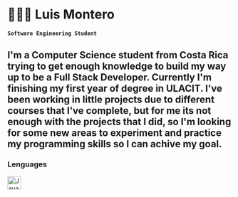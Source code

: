 # 👨🏽‍💻 Luis Montero

**`Software Engineering Student`**

I'm a Computer Science student from Costa Rica trying to get enough knowledge to build my way up to be a Full Stack Developer.
Currently I'm finishing my first year of degree in ULACIT. I've been working in little projects due to different courses that I've complete, but for me its not enough with the projects that I did, so I'm looking for some new areas to experiment and practice my programming skills so I can achive my goal.
---

### Lenguages 

<img align="left" alt="Java" width="30px" style="padding-right: 10px;" src=""/>

